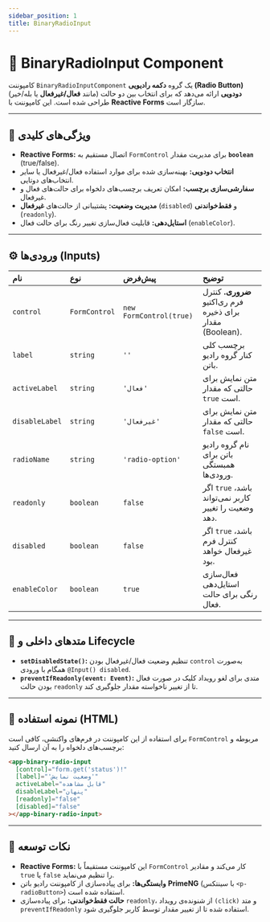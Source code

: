 ```yaml
---
sidebar_position: 1
title: BinaryRadioInput
---
```


# 🔘 BinaryRadioInput Component

کامپوننت `BinaryRadioInputComponent` یک گروه **دکمه رادیویی (Radio Button) دودویی** ارائه می‌دهد که برای انتخاب بین دو حالت (مانند **فعال/غیرفعال** یا بله/خیر) طراحی شده است. این کامپوننت با **Reactive Forms** سازگار است.

-----

## 📘 ویژگی‌های کلیدی

  * **Reactive Forms:** اتصال مستقیم به `FormControl` برای مدیریت مقدار **`boolean`** (true/false).
  * **انتخاب دودویی:** بهینه‌سازی شده برای موارد استفاده فعال/غیرفعال یا سایر انتخاب‌های دوتایی.
  * **سفارشی‌سازی برچسب:** امکان تعریف برچسب‌های دلخواه برای حالت‌های فعال و غیرفعال.
  * **مدیریت وضعیت:** پشتیبانی از حالت‌های **غیرفعال** (`disabled`) و **فقط‌خواندنی** (`readonly`).
  * **استایل‌دهی:** قابلیت فعال‌سازی تغییر رنگ برای حالت فعال (`enableColor`).

-----

## ⚙️ ورودی‌ها (Inputs)

| نام | نوع | پیش‌فرض | توضیح |
| :--- | :--- | :--- | :--- |
| `control` | `FormControl` | `new FormControl(true)` | **ضروری.** کنترل فرم ری‌اکتیو برای ذخیره مقدار (Boolean). |
| `label` | `string` | `''` | برچسب کلی کنار گروه رادیو باتن. |
| `activeLabel` | `string` | `'فعال'` | متن نمایش برای حالتی که مقدار `true` است. |
| `disableLabel` | `string` | `'غیرفعال'` | متن نمایش برای حالتی که مقدار `false` است. |
| `radioName` | `string` | `'radio-option'` | نام گروه رادیو باتن برای همبستگی ورودی‌ها. |
| `readonly` | `boolean` | `false` | اگر `true` باشد، کاربر نمی‌تواند وضعیت را تغییر دهد. |
| `disabled` | `boolean` | `false` | اگر `true` باشد، کنترل فرم غیرفعال خواهد بود. |
| `enableColor` | `boolean` | `true` | فعال‌سازی استایل‌دهی رنگی برای حالت فعال. |

-----

## 🧠 متدهای داخلی و Lifecycle

  * **`setDisabledState()`:** تنظیم وضعیت فعال/غیرفعال بودن `control` به‌صورت همگام با ورودی `@Input() disabled`.
  * **`preventIfReadonly(event: Event)`:** متدی برای لغو رویداد کلیک در صورت فعال بودن حالت `readonly` تا از تغییر ناخواسته مقدار جلوگیری کند.

-----

## 🚀 نمونه استفاده (HTML)

برای استفاده از این کامپوننت در فرم‌های واکنشی، کافی است `FormControl` مربوطه و برچسب‌های دلخواه را به آن ارسال کنید:

```html
<app-binary-radio-input
  [control]="form.get('status')!"
  [label]="'وضعیت نمایش'"
  activeLabel="قابل مشاهده"
  disableLabel="پنهان"
  [readonly]="false"
  [disabled]="false"
></app-binary-radio-input>
```

-----

## 📘 نکات توسعه

  * **Reactive Forms:** این کامپوننت مستقیماً با `FormControl` کار می‌کند و مقادیر `true` یا `false` را تنظیم می‌نماید.
  * **وابستگی‌ها:** برای پیاده‌سازی از کامپوننت رادیو باتن **PrimeNG** (با سینتکس `<p-radioButton>`) استفاده شده است.
  * **حالت فقط‌خواندنی:** برای پیاده‌سازی `readonly`، از شنونده‌ی رویداد `(click)` و متد `preventIfReadonly` استفاده شده تا از تغییر مقدار توسط کاربر جلوگیری شود.